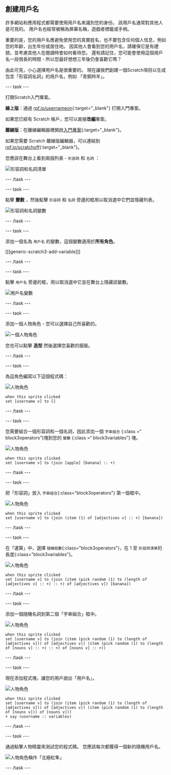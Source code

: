 ## 創建用戶名

許多網站和應用程式都需要使用用戶名來識別您的身份。 該用戶名通常對其他人是可見的。 用戶名也經常被稱為屏幕名稱，遊戲者標籤或手柄。

重要的是，您的用戶名應避免使用您的真實姓名，也不要包含任何個人信息，例如您的年齡，出生年份或居住地。 因其他人會看到您的用戶名，請確保它是有禮貌，並考慮其他人在閱讀時會如何看待您。 還有請記住，您可能會使用這個用戶名一段很長的時間 - 所以您最好想想三年後仍會喜歡它嗎？

由此可見，小心選擇用戶名是很重要的。 現在讓我們創建一個Scratch項目以生成包含「形容詞名詞」的用戶名，例如 「青銅羚羊」。

\--- task \---

打開Scratch入門專案。

**線上版**：通過 [rpf.io/usernameon](http://rpf.io/usernameon){:target="_blank"} 打開入門專案。

如果您已經有 Scratch 帳戶，您可以直接**改編**專案。

**離線版**：在離線編輯器裡開啟[入門專案](http://rpf.io/p/en/username-generator-go){:target="_blank"}。

如果您需要 Scratch 離線版編輯器，可以連結到 [rpf.io/scratchoff](http://rpf.io/scratchoff){:target="_blank"}。

您應該在舞台上看到兩個列表 - `形容詞` 和 `名詞` ：

![形容詞和名詞清單](images/usernames-lists.png)

\--- /task \---

\--- task \---

點擊 **變數** ，然後點擊 `形容詞` 和 `名詞` 旁邊的框用以取消選中它們並隱藏列表。

![形容詞和名詞變數](images/usernames-hide.png)

\--- /task \---

\--- task \---

添加一個名為 `用戶名` 的變數，這個變數適用於**所有角色**。

[[[generic-scratch3-add-variable]]]

\--- /task \---

\--- task \---

點擊 `用戶名` 旁邊的框，用以取消選中它並在舞台上隱藏該變數。

![用戶名變數](images/usernames-hide-variable.png)

\--- /task \---

\--- task \---

添加一個人物角色 - 您可以選擇自己所喜歡的。

![一個人物角色](images/usernames-person.png)

您也可以點擊 **造型** 然後選擇您喜歡的服裝。

\--- /task \---

\--- task \---

為這角色編寫以下這個程式碼：

![人物角色](images/person-sprite.png)

```blocks3
when this sprite clicked
set [username v] to []
```

\--- /task \---

\--- task \---

您需要組合一個形容詞和一個名詞，因此添加一個 `字串組合` {:class =“ block3operators”}塊到您的 `變數` {:class =“ block3variables”} 塊。

![人物角色](images/person-sprite.png)

```blocks3
when this sprite clicked
set [username v] to (join [apple] [banana] :: +)
```

\--- /task \---

\--- task \---

把「形容詞」放入 `字串組合`{:class="block3operators"} 第一個框中。

![人物角色](images/person-sprite.png)

```blocks3
when this sprite clicked
set [username v] to (join (item (1) of [adjectives v] :: +) [banana])
```

\--- /task \---

\--- task \---

在「運算」中，選擇 `隨機取數`{:class="block3operators"}，在 1 至 `形容詞清單`的長度{:class="block3variables"}。

![人物角色](images/person-sprite.png)

```blocks3
when this sprite clicked
set [username v] to (join (item (pick random (1) to (length of [adjectives v] :: +) :: +) of [adjectives v]) [banana])
```

\--- /task \---

\--- task \---

添加一個隨機名詞到第二個「字串組合」框中。

![人物角色](images/person-sprite.png)

```blocks3
when this sprite clicked
set [username v] to (join (item (pick random (1) to (length of [adjectives v])) of [adjectives v]) (item (pick random (1) to (length of [nouns v] :: +) :: +) of [nouns v] :: +))
```

\--- /task \---

\--- task \---

現在添加程式塊，讓您的用戶說出「用戶名」。

![人物角色](images/person-sprite.png)

```blocks3
when this sprite clicked
set [username v] to (join (item (pick random (1) to (length of [adjectives v])) of [adjectives v]) (item (pick random (1) to (length of [nouns v])) of [nouns v]))
+ say (username :: variables)
```

\--- /task \---

\--- task \---

通過點擊人物精靈來測試您的程式碼。 您應該每次都獲得一個新的隨機用戶名。

![人物角色稱作「北極紅隼」](images/usernames-click.png)

\--- /task \---
